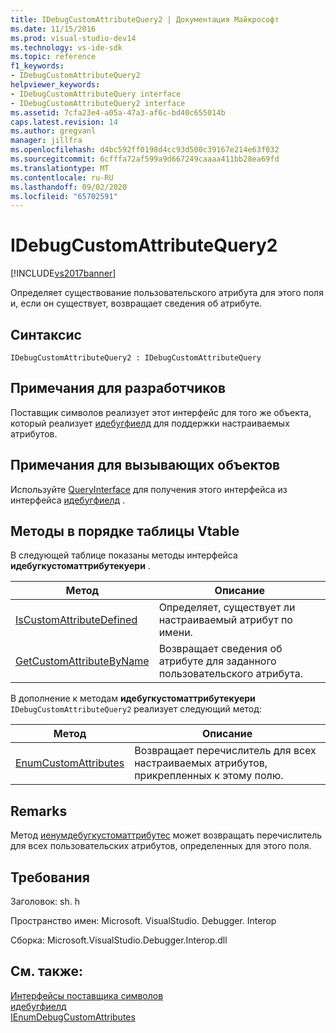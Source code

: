 ```yaml
---
title: IDebugCustomAttributeQuery2 | Документация Майкрософт
ms.date: 11/15/2016
ms.prod: visual-studio-dev14
ms.technology: vs-ide-sdk
ms.topic: reference
f1_keywords:
- IDebugCustomAttributeQuery2
helpviewer_keywords:
- IDebugCustomAttributeQuery interface
- IDebugCustomAttributeQuery2 interface
ms.assetid: 7cfa23e4-a05a-47a3-af6c-bd40c655014b
caps.latest.revision: 14
ms.author: gregvanl
manager: jillfra
ms.openlocfilehash: d4bc592ff0198d4cc93d500c39167e214e63f032
ms.sourcegitcommit: 6cfffa72af599a9d667249caaaa411bb28ea69fd
ms.translationtype: MT
ms.contentlocale: ru-RU
ms.lasthandoff: 09/02/2020
ms.locfileid: "65702591"
---
```

# <a name="idebugcustomattributequery2"></a>IDebugCustomAttributeQuery2
[!INCLUDE[vs2017banner](../../../includes/vs2017banner.md)]

Определяет существование пользовательского атрибута для этого поля и, если он существует, возвращает сведения об атрибуте.  
  
## <a name="syntax"></a>Синтаксис  
  
```  
IDebugCustomAttributeQuery2 : IDebugCustomAttributeQuery  
```  
  
## <a name="notes-for-implementers"></a>Примечания для разработчиков  
 Поставщик символов реализует этот интерфейс для того же объекта, который реализует [идебугфиелд](../../../extensibility/debugger/reference/idebugfield.md) для поддержки настраиваемых атрибутов.  
  
## <a name="notes-for-callers"></a>Примечания для вызывающих объектов  
 Используйте [QueryInterface](https://msdn.microsoft.com/library/62fce95e-aafa-4187-b50b-e6611b74c3b3) для получения этого интерфейса из интерфейса [идебугфиелд](../../../extensibility/debugger/reference/idebugfield.md) .  
  
## <a name="methods-in-vtable-order"></a>Методы в порядке таблицы Vtable  
 В следующей таблице показаны методы интерфейса **идебугкустоматтрибутекуери** .  
  
|Метод|Описание|  
|------------|-----------------|  
|[IsCustomAttributeDefined](../../../extensibility/debugger/reference/idebugcustomattributequery2-iscustomattributedefined.md)|Определяет, существует ли настраиваемый атрибут по имени.|  
|[GetCustomAttributeByName](../../../extensibility/debugger/reference/idebugcustomattributequery2-getcustomattributebyname.md)|Возвращает сведения об атрибуте для заданного пользовательского атрибута.|  
  
 В дополнение к методам **идебугкустоматтрибутекуери** `IDebugCustomAttributeQuery2` реализует следующий метод:  
  
|Метод|Описание|  
|------------|-----------------|  
|[EnumCustomAttributes](../../../extensibility/debugger/reference/idebugcustomattributequery2-enumcustomattributes.md)|Возвращает перечислитель для всех настраиваемых атрибутов, прикрепленных к этому полю.|  
  
## <a name="remarks"></a>Remarks  
 Метод [иенумдебугкустоматтрибутес](../../../extensibility/debugger/reference/ienumdebugcustomattributes.md) может возвращать перечислитель для всех пользовательских атрибутов, определенных для этого поля.  
  
## <a name="requirements"></a>Требования  
 Заголовок: sh. h  
  
 Пространство имен: Microsoft. VisualStudio. Debugger. Interop  
  
 Сборка: Microsoft.VisualStudio.Debugger.Interop.dll  
  
## <a name="see-also"></a>См. также:  
 [Интерфейсы поставщика символов](../../../extensibility/debugger/reference/symbol-provider-interfaces.md)   
 [идебугфиелд](../../../extensibility/debugger/reference/idebugfield.md)   
 [IEnumDebugCustomAttributes](../../../extensibility/debugger/reference/ienumdebugcustomattributes.md)
